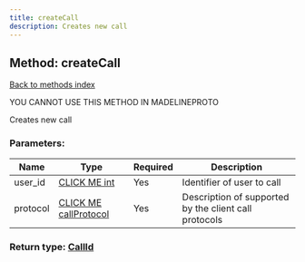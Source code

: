 ```yaml
---
title: createCall
description: Creates new call
---
```

## Method: createCall  
[Back to methods index](index.md)


YOU CANNOT USE THIS METHOD IN MADELINEPROTO


Creates new call

### Parameters:

| Name     |    Type       | Required | Description |
|----------|---------------|----------|-------------|
|user\_id|[CLICK ME int](../types/int.md) | Yes|Identifier of user to call|
|protocol|[CLICK ME callProtocol](../constructors/callProtocol.md) | Yes|Description of supported by the client call protocols|


### Return type: [CallId](../types/CallId.md)

